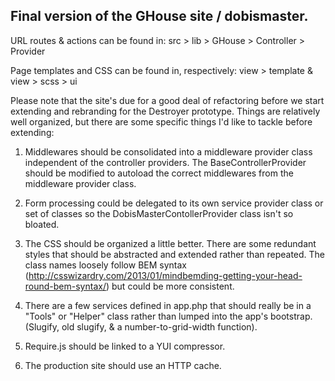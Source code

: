 Final version of the GHouse site / dobismaster.
------------------------------------------------------------------

URL routes & actions can be found in:
src > lib > GHouse > Controller > Provider

Page templates and CSS can be found in, respectively:
view > template &
view > scss > ui

Please note that the site's due for a good deal of refactoring before we start extending and rebranding for the Destroyer prototype. Things are relatively well organized, but there are some specific things I'd like to tackle before extending:

1. Middlewares should be consolidated into a middleware provider class independent of the controller providers. The BaseControllerProvider should be modified to autoload the correct middlewares from the middleware provider class.

2. Form processing could be delegated to its own service provider class or set of classes so the DobisMasterContollerProvider class isn't so bloated.

3. The CSS should be organized a little better. There are some redundant styles that should be abstracted and extended rather than repeated. The class names loosely follow BEM syntax (http://csswizardry.com/2013/01/mindbemding-getting-your-head-round-bem-syntax/) but could be more consistent.

4. There are a few services defined in app.php that should really be in a "Tools" or "Helper" class rather than lumped into the app's bootstrap. (Slugify, old slugify, & a number-to-grid-width function).

5. Require.js should be linked to a YUI compressor.

6. The production site should use an HTTP cache.
